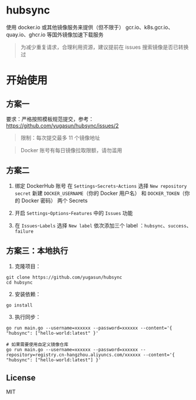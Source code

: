 # hubsync

使用 docker.io 或其他镜像服务来提供（但不限于） gcr.io、k8s.gcr.io、quay.io、ghcr.io 等国外镜像加速下载服务

> 为减少重复请求，合理利用资源，建议提前在 issues 搜索镜像是否已转换过

# 开始使用

## 方案一

要求：严格按照模板规范提交，参考： https://github.com/yugasun/hubsync/issues/2

> 限制：每次提交最多 11 个镜像地址

> Docker 账号有每日镜像拉取限额，请勿滥用

## 方案二

1. 绑定 DockerHub 账号
   在 `Settings`-`Secrets`-`Actions` 选择 `New repository secret` 新建 `DOCKER_USERNAME`（你的 Docker 用户名）
   和 `DOCKER_TOKEN`（你的 Docker 密码） 两个 Secrets

2. 开启 `Settings`-`Options`-`Features` 中的 `Issues` 功能

3. 在 `Issues`-`Labels` 选择 `New label` 依次添加三个 label ：`hubsync`、`success`、`failure`

## 方案三：本地执行

1. 克隆项目：

```shell
git clone https://github.com/yugasun/hubsync
cd hubsync
```

2. 安装依赖：

```shell
go install
```

3. 执行同步：

```shell
go run main.go --username=xxxxxx --password=xxxxxx --content='{ "hubsync": ["hello-world:latest" }'

# 如果需要使用自定义镜像仓库
go run main.go --username=xxxxxx --password=xxxxxx --repository=registry.cn-hangzhou.aliyuncs.com/xxxxxx --content='{ "hubsync": ["hello-world:latest"] }'
```

## License

MIT
